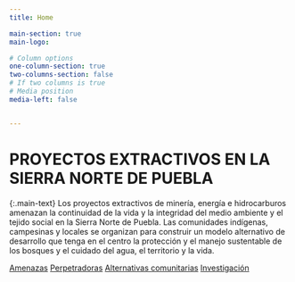 ```yaml
---
title: Home

main-section: true
main-logo:

# Column options
one-column-section: true
two-columns-section: false
# If two columns is true
# Media position
media-left: false


---
```

# PROYECTOS EXTRACTIVOS EN LA SIERRA NORTE DE PUEBLA

{:.main-text}
Los proyectos extractivos de minería, energía e hidrocarburos amenazan la continuidad de la vida y la integridad del medio ambiente y el tejido social en la Sierra Norte de Puebla. Las comunidades indígenas, campesinas y locales se organizan para construir un modelo alternativo de desarrollo que tenga en el centro la protección y el manejo sustentable de los bosques y el cuidado del agua, el territorio y la vida.

[Amenazas](/extractivos/extractivismo-en-la-snp/)
[Perpetradoras](/extractivos/dueñas-de-la-sierra/)
[Alternativas comunitarias](/extractivos/alternativas-comunitarias/)
[Investigación](/extractivos/proyectos-extractivos-de-la-snp/)


